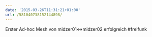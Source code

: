 ```yaml
---
date: '2015-03-26T11:31:21+01:00'
url: /581040738152144898/
---
```

Erster Ad-hoc Mesh von midzer01&lt;-&gt;midzer02 erfolgreich #freifunk

